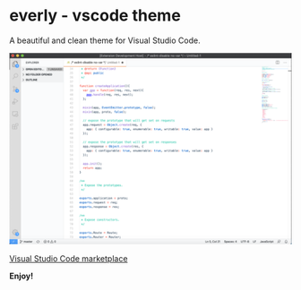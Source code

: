 # everly - vscode theme

A beautiful and clean theme for Visual Studio Code.

![Screenshot](screenshots/screenshot.png)

[Visual Studio Code marketplace](https://marketplace.visualstudio.com/items?itemName=mrvautin.vscode-theme-everly)

**Enjoy!**
